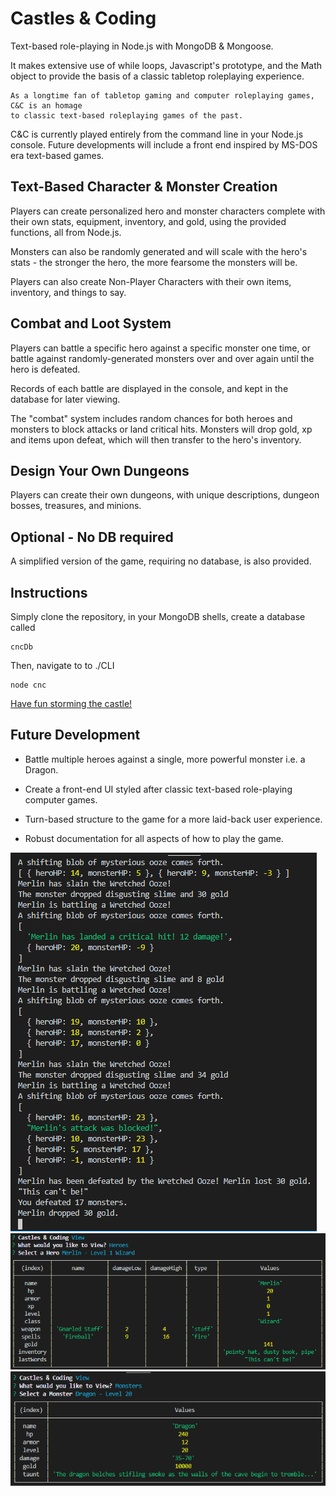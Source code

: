 # Castles & Coding

Text-based role-playing in Node.js with MongoDB & Mongoose.

It makes extensive use of while loops, Javascript's prototype, and the Math object to provide the basis of a classic tabletop roleplaying experience. 

```
As a longtime fan of tabletop gaming and computer roleplaying games, C&C is an homage 
to classic text-based roleplaying games of the past.
```

C&C is currently played entirely from the command line in your Node.js console. Future developments will include a front end inspired by MS-DOS era text-based games. 

## Text-Based Character & Monster Creation

Players can create personalized hero and monster characters complete with their own stats, equipment, inventory, and gold, using the provided functions, all from Node.js.

Monsters can also be randomly generated and will scale with the hero's stats - the stronger the hero, the more fearsome the monsters will be.

Players can also create Non-Player Characters with their own items, inventory, and things to say. 

## Combat and Loot System

Players can battle a specific hero against a specific monster one time, or battle against randomly-generated monsters over and over again until the hero is defeated.

Records of each battle are displayed in the console, and kept in the database for later viewing.

The "combat" system includes random chances for both heroes and monsters to block attacks or land critical hits. Monsters will drop gold, xp and items upon defeat, which will then transfer to the hero's inventory. 

## Design Your Own Dungeons

Players can create their own dungeons, with unique descriptions, dungeon bosses, treasures, and minions.

## Optional - No DB required

A simplified version of the game, requiring no database, is also provided.

## Instructions

Simply clone the repository, in your MongoDB shells, create a database called 

```
cncDb
```

Then, navigate to to ./CLI
```
node cnc
```

[Have fun storming the castle!](https://www.youtube.com/watch?v=AjUmULa0R-8)

## Future Development
- Battle multiple heroes against a single, more powerful monster i.e. a Dragon.

- Create a front-end UI styled after classic text-based role-playing computer games.  
- Turn-based structure to the game for a more laid-back user experience. 

- Robust documentation for all aspects of how to play the game.

![screenshot](./screenshot.png)
![screenshot2](./screenshot4.png)
![screenshot2](./screenshot3.png)
